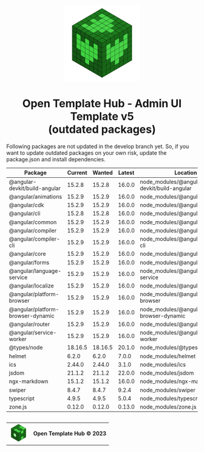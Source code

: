 <p align="center">
  <a href="https://opentemplatehub.com">
    <img src="https://raw.githubusercontent.com/open-template-hub/open-template-hub.github.io/master/assets/logo/ui/admin-ui-logo.png" alt="Logo" width=200>
  </a>
</p>


<h1 align="center">
Open Template Hub - Admin UI Template v5
  <br/>
(outdated packages)
</h1>

Following packages are not updated in the develop branch yet. So, if you want to update outdated packages on your own risk, update the package.json and install dependencies.

| Package | Current | Wanted | Latest | Location |
| --- | --- | --- | --- | --- |
| @angular-devkit/build-angular | 15.2.8 | 15.2.8 | 16.0.0 | node_modules/@angular-devkit/build-angular |
| @angular/animations | 15.2.9 | 15.2.9 | 16.0.0 | node_modules/@angular/animations |
| @angular/cdk | 15.2.9 | 15.2.9 | 16.0.0 | node_modules/@angular/cdk |
| @angular/cli | 15.2.8 | 15.2.8 | 16.0.0 | node_modules/@angular/cli |
| @angular/common | 15.2.9 | 15.2.9 | 16.0.0 | node_modules/@angular/common |
| @angular/compiler | 15.2.9 | 15.2.9 | 16.0.0 | node_modules/@angular/compiler |
| @angular/compiler-cli | 15.2.9 | 15.2.9 | 16.0.0 | node_modules/@angular/compiler-cli |
| @angular/core | 15.2.9 | 15.2.9 | 16.0.0 | node_modules/@angular/core |
| @angular/forms | 15.2.9 | 15.2.9 | 16.0.0 | node_modules/@angular/forms |
| @angular/language-service | 15.2.9 | 15.2.9 | 16.0.0 | node_modules/@angular/language-service |
| @angular/localize | 15.2.9 | 15.2.9 | 16.0.0 | node_modules/@angular/localize |
| @angular/platform-browser | 15.2.9 | 15.2.9 | 16.0.0 | node_modules/@angular/platform-browser |
| @angular/platform-browser-dynamic | 15.2.9 | 15.2.9 | 16.0.0 | node_modules/@angular/platform-browser-dynamic |
| @angular/router | 15.2.9 | 15.2.9 | 16.0.0 | node_modules/@angular/router |
| @angular/service-worker | 15.2.9 | 15.2.9 | 16.0.0 | node_modules/@angular/service-worker |
| @types/node | 18.16.5 | 18.16.5 | 20.1.0 | node_modules/@types/node |
| helmet | 6.2.0 | 6.2.0 | 7.0.0 | node_modules/helmet |
| ics | 2.44.0 | 2.44.0 | 3.1.0 | node_modules/ics |
| jsdom | 21.1.2 | 21.1.2 | 22.0.0 | node_modules/jsdom |
| ngx-markdown | 15.1.2 | 15.1.2 | 16.0.0 | node_modules/ngx-markdown |
| swiper | 8.4.7 | 8.4.7 | 9.2.4 | node_modules/swiper |
| typescript | 4.9.5 | 4.9.5 | 5.0.4 | node_modules/typescript |
| zone.js | 0.12.0 | 0.12.0 | 0.13.0 | node_modules/zone.js |

<table align="right"><tr><td><a href="https://opentemplatehub.com"><img src="https://raw.githubusercontent.com/open-template-hub/open-template-hub.github.io/master/assets/logo/brand-logo.png" width="50px" alt="oth"/></a></td><td><b>Open Template Hub © 2023</b></td></tr></table>

